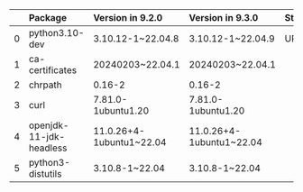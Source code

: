 <!-- markdown-link-check-disable -->

|    | Package                 | Version in 9.2.0         | Version in 9.3.0         | Status   |
|---:|:------------------------|:-------------------------|:-------------------------|:---------|
|  0 | python3.10-dev          | 3.10.12-1~22.04.8        | 3.10.12-1~22.04.9        | UPDATED  |
|  1 | ca-certificates         | 20240203~22.04.1         | 20240203~22.04.1         |          |
|  2 | chrpath                 | 0.16-2                   | 0.16-2                   |          |
|  3 | curl                    | 7.81.0-1ubuntu1.20       | 7.81.0-1ubuntu1.20       |          |
|  4 | openjdk-11-jdk-headless | 11.0.26+4-1ubuntu1~22.04 | 11.0.26+4-1ubuntu1~22.04 |          |
|  5 | python3-distutils       | 3.10.8-1~22.04           | 3.10.8-1~22.04           |          |